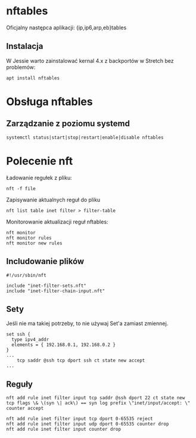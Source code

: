 
# nftables
Oficjalny następca aplikacji: {ip,ip6,arp,eb}tables

## Instalacja
W Jessie warto zainstalować kernal 4.x z backportów w Stretch bez problemów:
```
apt install nftables
```
# Obsługa nftables

## Zarządzanie z poziomu systemd
```
systemctl status|start|stop|restart|enable|disable nftables
```

# Polecenie nft
Ładowanie regułek z pliku:
```
nft -f file
```
Zapisywanie aktualnych reguł do pliku
```
nft list table inet filter > filter-table
```
Monitorowanie aktualizacji reguł nftables:
```
nft monitor
nft monitor rules
nft monitor new rules
```

## Includowanie plików
```
#!/usr/sbin/nft
 
include "inet-filter-sets.nft"
include "inet-filter-chain-input.nft"
```

## Sety
Jeśli nie ma takiej potrzeby, to nie używaj Set'a zamiast zmiennej.
```
set ssh {
  type ipv4_addr
  elements = { 192.168.0.1, 192.168.0.2 }
}
...
    tcp saddr @ssh tcp dport ssh ct state new accept
...
```

## Reguły

```
nft add rule inet filter input tcp saddr @ssh dport 22 ct state new tcp flags \& \(syn \| ack\) == syn log prefix \"inet/input/accept: \" counter accept

```

```
nft add rule inet filter input tcp dport 0-65535 reject
nft add rule inet filter input udp dport 0-65535 counter drop
nft add rule inet filter input counter drop
```
